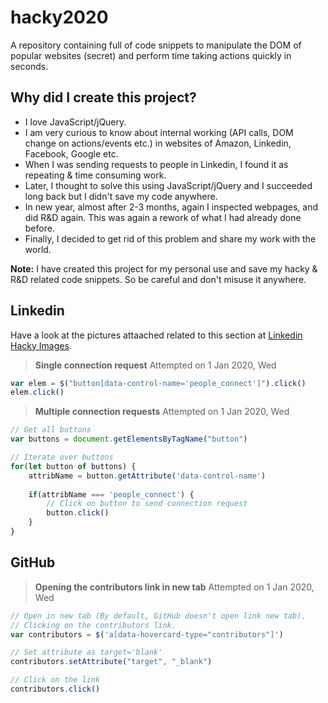 # hacky2020

A repository containing full of code snippets to manipulate the DOM of popular websites (secret) and perform time taking actions quickly in seconds. 

## Why did I create this project?

+ I love JavaScript/jQuery.
+ I am very curious to know about internal working (API calls, DOM change on actions/events etc.) in websites of Amazon, Linkedin, Facebook, Google etc.
+ When I was sending requests to people in Linkedin, I found it as repeating & time consuming work.
+ Later, I thought to solve this using JavaScript/jQuery and I succeeded long back but I didn't save my code anywhere.
+ In new year, almost after 2-3 months, again I inspected webpages, and did R&D again. This was again a rework of what I had already done before.
+ Finally, I decided to get rid of this problem and share my work with the world.

**Note:** I have created this project for my personal use and save my hacky & R&D related code snippets. So be careful and don't misuse it anywhere.


## Linkedin

Have a look at the pictures attaached related to this section at [Linkedin Hacky Images](./docs/2020/jan/nidknil.md).

> **Single connection request**
> Attempted on 1 Jan 2020, Wed

```javascript
var elem = $("button[data-control-name='people_connect']").click()
elem.click()
````

> **Multiple connection requests**
> Attempted on 1 Jan 2020, Wed

```javascript
// Get all buttons
var buttons = document.getElementsByTagName("button")

// Iterate over buttons
for(let button of buttons) {
    attribName = button.getAttribute('data-control-name')
    
    if(attribName === 'people_connect') {
        // Click on button to send connection request
        button.click() 
    }
}
```


## GitHub

> **Opening the contributors link in new tab**
> Attempted on 1 Jan 2020, Wed

```javascript
// Open in new tab (By default, GitHub doesn't open link new tab).
// Clicking on the contributors link.
var contributors = $('a[data-hovercard-type="contributors"]')

// Set attribute as target='blank'
contributors.setAttribute("target", "_blank")

// Click on the link
contributors.click()
```


